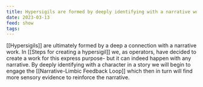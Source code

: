 ```yaml
---
title: Hypersigils are formed by deeply identifying with a narrative work
date: 2023-03-13
feed: show
tags:
---
```


[[Hypersigils]] are ultimately formed by a deep a connection with a narrative work. In [[Steps for creating a hypersigil]] we, as operators, have decided to create a work for this express purpose- but it can indeed happen with any narrative. By deeply identifying with a character in a story we will begin to engage the [[Narrative-Limbic Feedback Loop]] which then in turn will find more sensory evidence to reinforce the narrative.